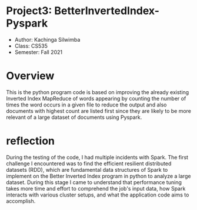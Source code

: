 
# Project3: BetterInvertedIndex-Pyspark

* Author: Kachinga Silwimba
* Class: CS535 
* Semester: Fall 2021

# Overview
This is the python program code is based on improving the already existing Inverted Index MapReduce of words appearing by counting the number of times the word occurs in a given file to reduce the output and also documents with highest count are listed first since they are likely to be more relevant of a large dataset of documents using Pyspark.
# reflection 
During the testing of the code, I had multiple incidents with Spark. The first challenge I encountered was to find the efficient resilient distributed datasets (RDD), which are fundamental data structures of Spark to implement on the Better Inverted Index program in python to analyze a large dataset. During this stage I came to understand that performance tuning takes more time and effort to comprehend the job's input data, how Spark interacts with various cluster setups, and what the application code aims to accomplish.
